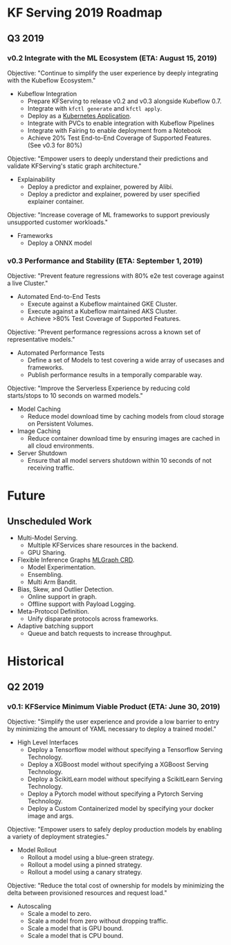 # KF Serving 2019 Roadmap
## Q3 2019
### v0.2 Integrate with the ML Ecosystem (ETA: August 15, 2019)
Objective: "Continue to simplify the user experience by deeply integrating with the Kubeflow Ecosystem."
* Kubeflow Integration
    * Prepare KFServing to release v0.2 and v0.3 alongside Kubeflow 0.7.
    * Integrate with `kfctl generate` and `kfctl apply`.
    * Deploy as a [Kubernetes Application](https://github.com/kubernetes-sigs/application).
    * Integrate with PVCs to enable integration with Kubeflow Pipelines
    * Integrate with Fairing to enable deployment from a Notebook
    * Achieve 20% Test End-to-End Coverage of Supported Features. (See v0.3 for 80%)

Objective: "Empower users to deeply understand their predictions and validate KFServing's static graph architecture."
* Explainability
    * Deploy a predictor and explainer, powered by Alibi.
    * Deploy a predictor and explainer, powered by user specified explainer container.

Objective: "Increase coverage of ML frameworks to support previously unsupported customer workloads."
* Frameworks
    * Deploy a ONNX model

### v0.3 Performance and Stability (ETA: September 1, 2019)
Objective: "Prevent feature regressions with 80% e2e test coverage against a live Cluster."
* Automated End-to-End Tests
    * Execute against a Kubeflow maintained GKE Cluster.
    * Execute against a Kubeflow maintained AKS Cluster.
    * Achieve >80% Test Coverage of Supported Features.

Objective: "Prevent performance regressions across a known set of representative models."
* Automated Performance Tests 
    * Define a set of Models to test covering a wide array of usecases and frameworks.
    * Publish performance results in a temporally comparable way.

Objective: "Improve the Serverless Experience by reducing cold starts/stops to 10 seconds on warmed models."
* Model Caching
    * Reduce model download time by caching models from cloud storage on Persistent Volumes.
* Image Caching
    * Reduce container download time by ensuring images are cached in all cloud environments.
* Server Shutdown
    * Ensure that all model servers shutdown within 10 seconds of not receiving traffic.

# Future 
## Unscheduled Work
* Multi-Model Serving.
    * Multiple KFServices share resources in the backend.
    * GPU Sharing.
* Flexible Inference Graphs [MLGraph CRD](https://github.com/SeldonIO/mlgraph).
    * Model Experimentation.
    * Ensembling.
    * Multi Arm Bandit.
* Bias, Skew, and Outlier Detection.
    * Online support in graph.
    * Offline support with Payload Logging.
* Meta-Protocol Definition.
    * Unify disparate protocols across frameworks.
* Adaptive batching support
    * Queue and batch requests to increase throughput.

# Historical
## Q2 2019
### v0.1: KFService Minimum Viable Product (ETA: June 30, 2019)
Objective: "Simplify the user experience and provide a low barrier to entry by minimizing the amount of YAML necessary to deploy a trained model."
* High Level Interfaces
    * Deploy a Tensorflow model without specifying a Tensorflow Serving Technology.
    * Deploy a XGBoost model without specifying a XGBoost Serving Technology.
    * Deploy a ScikitLearn model without specifying a ScikitLearn Serving Technology.
    * Deploy a Pytorch model without specifying a Pytorch Serving Technology.
    * Deploy a Custom Containerized model by specifying your docker image and args.

Objective: "Empower users to safely deploy production models by enabling a variety of deployment strategies." 
* Model Rollout
    * Rollout a model using a blue-green strategy.
    * Rollout a model using a pinned strategy.
    * Rollout a model using a canary strategy.

Objective: "Reduce the total cost of ownership for models by minimizing the delta between provisioned resources and request load."
* Autoscaling 
    * Scale a model to zero.
    * Scale a model from zero without dropping traffic.
    * Scale a model that is GPU bound.
    * Scale a model that is CPU bound.